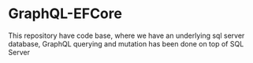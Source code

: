 # GraphQL-EFCore
This repository have code base, where we have an underlying sql server database, GraphQL querying and mutation has been done on top of SQL Server
